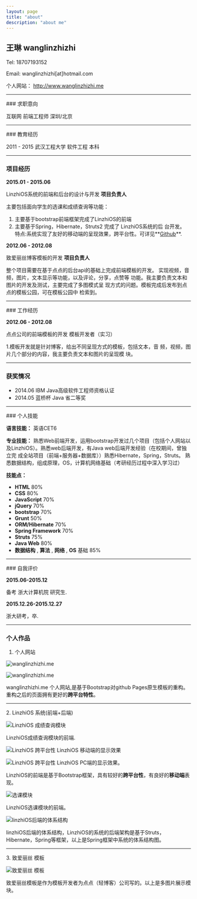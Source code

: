 ```yaml
---
layout: page
title: "about"
description: "about me"
---
```


## 王琳 wanglinzhizhi


Tel:   18707193152 

Email: wanglinzhizhi[at]hotmail.com

个人网站： http://www.wanglinzhizhi.me

<hr />
### 求职意向


互联网 前端工程师 深圳/北京

<hr />
### 教育经历


2011 - 2015    武汉工程大学  软件工程  本科


<hr />

### 项目经历


**2015.01 - 2015.06**   

LinzhiOS系统的前端和后台的设计与开发  **项目负责人**

主要包括面向学生的选课和成绩查询等功能：

1. 主要基于bootstrap前端框架完成了LinzhiOS的前端
2. 主要基于Spring，Hibernate，Struts2 完成了 LinzhiOS系统的后 台开发。 特点:系统实现了友好的移动端的呈现效果，跨平台性。可详见**[Github](https://github.com/wagnlinzh/LinzhiOS4.git)**.

**2012.06 - 2012.08**  

致爱丽丝博客模板的开发  **项目负责人**

整个项目需要在基于点点的后台api的基础上完成前端模板的开发。 实现视频，音频，图片，文本显示等功能，以及评论，分享，点赞等 功能。我主要负责文本和图片的开发及测试，主要完成了多图模式呈 现方式的问题。模板完成后发布到点点的模板公园，可在模板公园中 检索到。



<hr />
### 工作经历


**2012.06 - 2012.08**

点点公司的前端模板的开发  模板开发者（实习）

1.模板开发就是针对博客，给出不同呈现方式的模板，包括文本，音 频，视频，图片几个部分的内容，我主要负责文本和图片的呈现模 块。





<hr />

### 获奖情况

- 2014.06  IBM Java高级软件工程师资格认证      
- 2014.05  蓝桥杯 Java 省二等奖

<hr />
###  个人技能

**语言技能：** 英语CET6

 **专业技能：** 熟悉Web前端开发，运用bootstrap开发过几个项目（包括个人网站以及LinzhiOS）。熟悉web后端开发，有Java web后端开发经验（在校期间，曾独立完 成全站项目（前端+服务器+数据库））熟悉Hibernate，Spring，Struts。
 熟悉数据结构，组成原理，OS，计算机网络基础（考研经历过程中深入学习过）

 **技能点：**

 - **HTML**  80%
 - **CSS** 80%
 - **JavaScript** 70%
 - **jQuery** 70%
 - **bootstrap** 70%
 - **Grunt** 50%
 - **ORM/Hibernate** 70%
 - **Spring Framework** 70%
 - **Struts** 75%
 - **Java Web** 80%
 - **数据结构** , **算法** , **网络** , **OS** 基础 85%

<hr />
### 自我评价

**2015.06-2015.12**

备考 浙大计算机院 研究生.

**2015.12.26-2015.12.27** 

浙大研考，卒.





<hr />

### 个人作品

1. 个人网站
 
![wanglinzhizhi.me](/img/wanglinzhizhi1.png)

![wanglinzhizhi.me](/img/wanglinzhizhi5.png)

wanglinzhizhi.me 个人网站,是基于Bootstrap对github Pages原生模板的重构。重构之后的页面拥有更好的**跨平台特性**。

<hr />
2. LinzhiOS 系统(前端+后端)

![LinzhiOS 成绩查询模块](/img/1.png)

LinzhiOS成绩查询模块的前端.

![LinzhiOS 跨平台性](/img/5.png)
LinzhiOS 移动端的显示效果

![LinzhiOS 跨平台性](/img/6.png)
LinzhiOS PC端的显示效果。

LinzhiOS的前端是基于Bootstrap框架，具有较好的**跨平台性**，有良好的**移动端**表现。

![选课模块](/img/2.png)

LinzhiOS选课模块的前端。

![linzhiOS后端的体系结构](/img/3.png)

linzhiOS后端的体系结构，LinzhiOS的系统的后端架构是基于Struts，Hibernate，Spring等框架，以上是Spring框架中系统的体系结构图。


<hr />
3. 致爱丽丝 模板

![致爱丽丝 模板](img/Alice.png)

致爱丽丝模板是作为模板开发者为点点（轻博客）公司写的。以上是多图片展示模块。